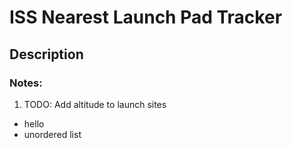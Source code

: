 # ISS Nearest Launch Pad Tracker

## Description

### Notes:
1. TODO: Add altitude to launch sites
- hello 
- unordered list